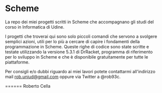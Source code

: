 ﻿Scheme
======

La repo dei miei progetti scritti in Scheme che accompagnano gli studi del corso in Informatica di Udine.

I progetti che troverai qui sono solo piccoli comandi che servono a svolgere semplici azioni, utili per lo più a cercare di capire i fondamenti della programmazione in Scheme.
Queste righe di codice sono state scritte e testate utilizzando la versione 5.3.1 di DrRacket, programma di riferimento per lo sviluppo in Scheme e che è disponibile gratuitamente per tutte le piattaforme.

Per consigli e/o dubbi riguardo ai miei lavori potete contattarmi all'indirizzo mail rob.uniud@gmail.com oppure via Twitter  a @rob93c.

======
Roberto Cella